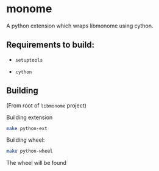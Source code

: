 # monome

A python extension which wraps libmonome using cython.

## Requirements to build:

- `setuptools`

- `cython`


## Building

(From root of `libmonome` project)

Building extension 

```sh
make python-ext
```

Building wheel:

```sh
make python-wheel
```

The wheel will be found 

